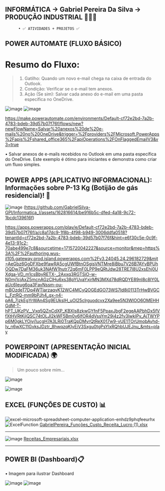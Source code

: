 
## INFORMÁTICA -> Gabriel Pereira Da Silva -> PRODUÇÃO INDUSTRIAL 👷🏻‍♂️ 

          • ✅ ATIVIDADES + PROJETOS ✅

## POWER AUTOMATE (FLUXO BÁSICO)
# Resumo do Fluxo:
> 1. Gatilho:  Quando um novo e-mail chega na caixa de entrada do Outlook.
> 2. Condição: Verificar se o e-mail tem anexos.
> 3. Ação (Se sim): Salvar cada anexo do e-mail em uma pasta específica no OneDrive. 

![image](https://github.com/GabrielSilva-GPI/Informatica_I/assets/162816614/3a6bdc39-795a-487d-bd2b-f0a3fa08ccac)
![image](https://github.com/GabrielSilva-GPI/Informatica_I/assets/162816614/613c6d58-ba20-4e00-b5ef-5902dd2d15c0)

https://make.powerautomate.com/environments/Default-cf72e2bd-7a2b-4783-bdeb-39d57b07f76f/flows/new?newFlowName=Salvar%20anexos%20de%20e-mails%20no%20OneDrive&trigger=%2Fproviders%2FMicrosoft.PowerApps%2Fapis%2Fshared_office365%2FapiOperations%2FOnFlaggedEmailV3&v3=true

• Salvar anexos de e-mails recebidos no Outlook em uma pasta específica do OneDrive. Este exemplo é ótimo para iniciantes e demonstra como criar um fluxo simples.


## POWER APPS (APLICATIVO INFORMACIONAL): Informações sobre P-13 Kg (Botijão de gás residencial)! 📲
     
![image](https://github.com/GabrielSilva-GPI/Informatica_I/assets/162816614/c673262c-f9a1-49b2-bff2-da1d33bb1a0b)
(https://github.com/GabrielSilva-GPI/Informatica_I/assets/162816614/be916b5c-dfed-4a18-9c72-1bcdc139616f)

https://apps.powerapps.com/play/e/Default-cf72e2bd-7a2b-4783-bdeb-39d57b07f76f/a/c8a17dc9-1f8b-4f98-b949-3006ddfa0518?tenantId=cf72e2bd-7a2b-4783-bdeb-39d57b07f76f&hint=e6f30c5e-0c9f-4e13-91c2-70abe499e7c8&sourcetime=1715720042227&source=monitor&mep=https%3A%2F%2Fauthoring.wus-il105.gateway.prod.island.powerapps.com%2Fv3.24045.24.296182729&mjt=AeGbz6GgDFXbe9fawRA5cgUWfBtnOSgisVNTMre8iBbu7V26B7AYvBPUhOQDw7DaFM36uk3NAfW1hutr72q6mF0LPP9eQRtJdw28TRE7l8U2xsEhj0UXdga-VD_m1csBbyRETX-_2Axxq3RGTSiO-w-N0mj1cjAxZ5mcnAGzClHu6xs38pYUvaYxjrMN3MXd78dRQDYE89nl8c8IY0LaUc6Ieug6oa3FavNssm-ou-mBOzdeT7Dq4WTlarzaqyK12WC4MCyQOGEdGO73WS7Id8j0113TrHwBVGCL_FztRQ-mm9bPJh4_gx-n4-pA6_7jzkEgYrWAn4Sg9EUksIH_uOI25clrguodcvx2Xa9ee5N3WlOO6OMEHHGdM-T-hPT_UKzPV__Vxq5QZnCdXP_KBXIs8zkwGYfnF5PpaxJbgF2egeAAPbhDx5fVfXtHVRtKjlQSC74tOLJl2kWF5Bm0v6lfOR4dVssYm29j4z2fv3lwkIPv_AjTWYPp6M0gkLYOjvj1ucgH7A3LRi0TraKQpDMvrQtReX017w9-vUE1TOrUmobAvhd-Iv_n6wXC11GvksJDztr_8hwqzqKIyEiV3Sxgu0tgPsYlxRQhbUJEJnu_&mts=play

## POWERPOINT (APRESENTAÇÃO INICIAL MODIFICADA) 🌍
> Um pouco sobre mim...

![image](https://github.com/GabrielSilva-GPI/Informatica_I/assets/162816614/4550ce42-e1cb-436d-b85c-8483bb1b2270)

![image](https://github.com/GabrielSilva-GPI/Informatica_I/assets/162816614/f86e35d1-8993-4b70-add9-bb8b1db499a1)


## EXCEL (FUNÇÕES DE CUSTO) 📊


![excel-microsoft-spreadsheet-computer-application-enhdz9phqfeeurhx](https://github.com/GabrielSilva-GPI/Informatica_I/assets/162816614/6798338a-86e7-465b-a8c1-6c80a8da5967)
![ExcelFunction](https://github.com/GabrielSilva-GPI/Informatica_I/assets/162816614/23019594-db92-4863-9858-19aae0bcaa03)
[GabrielPereira_Funções_Custo_Receita_Lucro (1).xlsx](https://github.com/GabrielSilva-GPI/Informatica_I/files/14763598/GabrielPereira_Funcoes_Custo_Receita_Lucro.1.xlsx)

__________________________________________________________________________________________________________________________

![image](https://github.com/GabrielSilva-GPI/Informatica_I/assets/162816614/a30be81f-3530-4769-8822-f76dd4aa25ca)
[Receitas_Empresariais.xlsx](https://github.com/GabrielSilva-GPI/Informatica_I/files/14763608/Receitas_Empresariais.xlsx)

__________________________________________________________________________________________________________________________

## POWER BI (Dashboard)📋
• Imagem para ilustrar Dashboard

![image](https://github.com/GabrielSilva-GPI/Informatica_I/assets/162816614/2daac281-d15c-4e79-bb57-cc97d66094af)
![image](https://github.com/GabrielSilva-GPI/Informatica_I/assets/162816614/adaa4fe5-14aa-4833-a2f5-f5a138e53ceb)
